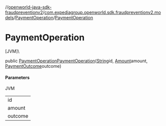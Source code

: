 //[openworld-java-sdk-fraudpreventionv2](../../../index.md)/[com.expediagroup.openworld.sdk.fraudpreventionv2.models](../index.md)/[PaymentOperation](index.md)/[PaymentOperation](-payment-operation.md)

# PaymentOperation

[JVM]\

public [PaymentOperation](index.md)[PaymentOperation](-payment-operation.md)([String](https://docs.oracle.com/javase/8/docs/api/java/lang/String.html)id, [Amount](../-amount/index.md)amount, [PaymentOutcome](../-payment-outcome/index.md)outcome)

#### Parameters

JVM

| |
|---|
| id |
| amount |
| outcome |
